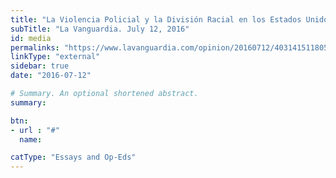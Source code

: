 ```yaml
---
title: "La Violencia Policial y la División Racial en los Estados Unidos (Police Brutality and the Racial Divide in the United States)"
subTitle: "La Vanguardia. July 12, 2016"
id: media
permalinks: "https://www.lavanguardia.com/opinion/20160712/403141511805/violencia-policial-estados-unidos-gerard-torrats-espinosa.html"
linkType: "external"
sidebar: true
date: "2016-07-12"

# Summary. An optional shortened abstract.
summary: 

btn:
- url : "#"
  name: 

catType: "Essays and Op-Eds"
---
```



